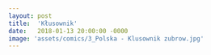 ```yaml
---
layout: post
title:  'Kłusownik'
date:   2018-01-13 20:00:00 -0000
image: 'assets/comics/3_Polska - Klusownik zubrow.jpg'
---
```

